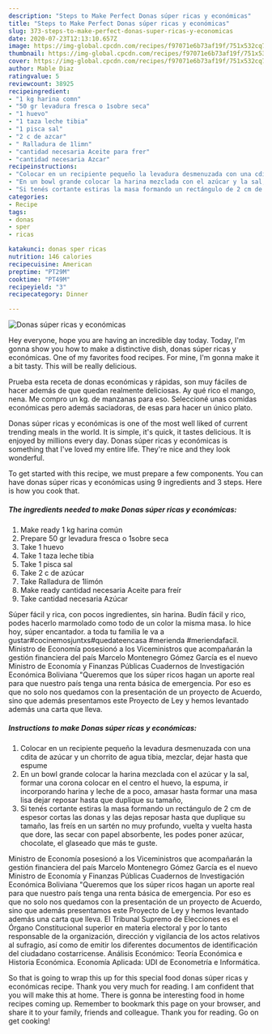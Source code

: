 ```yaml
---
description: "Steps to Make Perfect Donas súper ricas y económicas"
title: "Steps to Make Perfect Donas súper ricas y económicas"
slug: 373-steps-to-make-perfect-donas-super-ricas-y-economicas
date: 2020-07-23T12:13:10.657Z
image: https://img-global.cpcdn.com/recipes/f97071e6b73af19f/751x532cq70/donas-super-ricas-y-economicas-foto-principal.jpg
thumbnail: https://img-global.cpcdn.com/recipes/f97071e6b73af19f/751x532cq70/donas-super-ricas-y-economicas-foto-principal.jpg
cover: https://img-global.cpcdn.com/recipes/f97071e6b73af19f/751x532cq70/donas-super-ricas-y-economicas-foto-principal.jpg
author: Mable Diaz
ratingvalue: 5
reviewcount: 38925
recipeingredient:
- "1 kg harina comn"
- "50 gr levadura fresca o 1sobre seca"
- "1 huevo"
- "1 taza leche tibia"
- "1 pisca sal"
- "2 c de azcar"
- " Ralladura de 1limn"
- "cantidad necesaria Aceite para frer"
- "cantidad necesaria Azcar"
recipeinstructions:
- "Colocar en un recipiente pequeño la levadura desmenuzada con una cdita de azúcar y un chorrito de agua tibia, mezclar, dejar hasta que espume"
- "En un bowl grande colocar la harina mezclada con el azúcar y la sal, formar una corona colocar en el centro el huevo, la espuma, ir incorporando harina y leche de a poco, amasar hasta formar una masa lisa dejar reposar hasta que duplique su tamaño,"
- "Si tenés cortante estiras la masa formando un rectángulo de 2 cm de espesor cortas las donas y las dejas reposar hasta que duplique su tamaño, las freís en un sartén no muy profundo, vuelta y vuelta hasta que dore, las secar con papel absorbente, les podes poner azúcar, chocolate, el glaseado que más te guste."
categories:
- Recipe
tags:
- donas
- sper
- ricas

katakunci: donas sper ricas 
nutrition: 146 calories
recipecuisine: American
preptime: "PT29M"
cooktime: "PT49M"
recipeyield: "3"
recipecategory: Dinner

---
```



![Donas súper ricas y económicas](https://img-global.cpcdn.com/recipes/f97071e6b73af19f/751x532cq70/donas-super-ricas-y-economicas-foto-principal.jpg)

Hey everyone, hope you are having an incredible day today. Today, I'm gonna show you how to make a distinctive dish, donas súper ricas y económicas. One of my favorites food recipes. For mine, I'm gonna make it a bit tasty. This will be really delicious.

Prueba esta receta de donas económicas y rápidas, son muy fáciles de hacer además de que quedan realmente deliciosas. Ay qué rico el mango, nena. Me compro un kg. de manzanas para eso. Seleccioné unas comidas económicas pero además saciadoras, de esas para hacer un único plato.

Donas súper ricas y económicas is one of the most well liked of current trending meals in the world. It is simple, it's quick, it tastes delicious. It is enjoyed by millions every day. Donas súper ricas y económicas is something that I've loved my entire life. They're nice and they look wonderful.


To get started with this recipe, we must prepare a few components. You can have donas súper ricas y económicas using 9 ingredients and 3 steps. Here is how you cook that.

<!--inarticleads1-->

##### The ingredients needed to make Donas súper ricas y económicas:

1. Make ready 1 kg harina común
1. Prepare 50 gr levadura fresca o 1sobre seca
1. Take 1 huevo
1. Take 1 taza leche tibia
1. Take 1 pisca sal
1. Take 2 c de azúcar
1. Take  Ralladura de 1limón
1. Make ready cantidad necesaria Aceite para freír
1. Take cantidad necesaria Azúcar


Súper fácil y rica, con pocos ingredientes, sin harina. Budín fácil y rico, podes hacerlo marmolado como todo de un color la misma masa. lo hice hoy, súper encantador. a toda tu familia le va a gustar#cocinemosjuntxs#quedateencasa #merienda #meriendafacil. Ministro de Economía posesionó a los Viceministros que acompañarán la gestión financiera del país Marcelo Montenegro Gómez García es el nuevo Ministro de Economía y Finanzas Públicas Cuadernos de Investigación Económica Boliviana &#34;Queremos que los súper ricos hagan un aporte real para que nuestro país tenga una renta básica de emergencia. Por eso es que no solo nos quedamos con la presentación de un proyecto de Acuerdo, sino que además presentamos este Proyecto de Ley y hemos levantado además una carta que lleva. 

<!--inarticleads2-->

##### Instructions to make Donas súper ricas y económicas:

1. Colocar en un recipiente pequeño la levadura desmenuzada con una cdita de azúcar y un chorrito de agua tibia, mezclar, dejar hasta que espume
1. En un bowl grande colocar la harina mezclada con el azúcar y la sal, formar una corona colocar en el centro el huevo, la espuma, ir incorporando harina y leche de a poco, amasar hasta formar una masa lisa dejar reposar hasta que duplique su tamaño,
1. Si tenés cortante estiras la masa formando un rectángulo de 2 cm de espesor cortas las donas y las dejas reposar hasta que duplique su tamaño, las freís en un sartén no muy profundo, vuelta y vuelta hasta que dore, las secar con papel absorbente, les podes poner azúcar, chocolate, el glaseado que más te guste.


Ministro de Economía posesionó a los Viceministros que acompañarán la gestión financiera del país Marcelo Montenegro Gómez García es el nuevo Ministro de Economía y Finanzas Públicas Cuadernos de Investigación Económica Boliviana &#34;Queremos que los súper ricos hagan un aporte real para que nuestro país tenga una renta básica de emergencia. Por eso es que no solo nos quedamos con la presentación de un proyecto de Acuerdo, sino que además presentamos este Proyecto de Ley y hemos levantado además una carta que lleva. El Tribunal Supremo de Elecciones es el Órgano Constitucional superior en materia electoral y por lo tanto responsable de la organización, dirección y vigilancia de los actos relativos al sufragio, así como de emitir los diferentes documentos de identificación del ciudadano costarricense. Análisis Económico: Teoría Económica e Historia Económica. Economía Aplicada: UDI de Econometría e Informática. 

So that is going to wrap this up for this special food donas súper ricas y económicas recipe. Thank you very much for reading. I am confident that you will make this at home. There is gonna be interesting food in home recipes coming up. Remember to bookmark this page on your browser, and share it to your family, friends and colleague. Thank you for reading. Go on get cooking!
